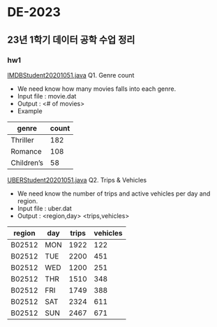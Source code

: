 # DE-2023
## 23년 1학기 데이터 공학 수업 정리

### hw1
[IMDBStudent20201051.java](https://github.com/ryu-hyesu/DE-2023/blob/main/HW1/IMDBStudent20201051.java)
Q1. Genre count
+ We need know how many movies falls into each genre.
+ Input file : movie.dat
+ Output : <Genre> <# of movies>
+ Example
 
|genre|count|
|--|--|
|Thriller|182|
|Romance|108|
|Children’s|58|
 
[UBERStudent20201051.java](https://github.com/ryu-hyesu/DE-2023/blob/main/HW1/UBERStudent20201051.java)
Q2. Trips & Vehicles
+ We need know the number of trips and active vehicles per day and region.
+ Input file : uber.dat
+ Output : <region,day> <trips,vehicles>
 
|region|day|trips|vehicles|
|--|--|--|--|
|B02512|MON|1922|122|
|B02512|TUE|2200|451|
|B02512|WED|1200|251|
|B02512|THR|1510|348|
|B02512|FRI|1749|388|
|B02512|SAT|2324|611|
|B02512|SUN|2467|671|
 

  
